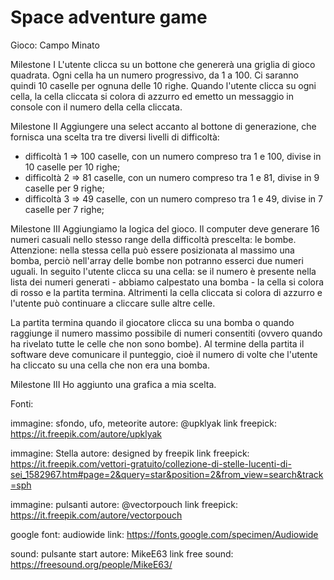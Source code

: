 # Space adventure game

Gioco: Campo Minato

Milestone I
L'utente clicca su un bottone che genererà una griglia di gioco quadrata.
Ogni cella ha un numero progressivo, da 1 a 100.
Ci saranno quindi 10 caselle per ognuna delle 10 righe.
Quando l'utente clicca su ogni cella, la cella cliccata si colora di azzurro ed emetto un messaggio in console con il numero della cella cliccata.

Milestone II
Aggiungere una select accanto al bottone di generazione, che fornisca una scelta tra tre diversi livelli di difficoltà:

- difficoltà 1 ⇒ 100 caselle, con un numero compreso tra 1 e 100, divise in 10 caselle per 10 righe;
- difficoltà 2 ⇒ 81 caselle, con un numero compreso tra 1 e 81, divise in 9 caselle per 9 righe;
- difficoltà 3 ⇒ 49 caselle, con un numero compreso tra 1 e 49, divise in 7 caselle per 7 righe;

Milestone III
Aggiungiamo la logica del gioco.
Il computer deve generare 16 numeri casuali nello stesso range della difficoltà prescelta: le bombe. Attenzione: nella stessa cella può essere posizionata al massimo una bomba, perciò nell'array delle bombe non potranno esserci due numeri uguali.
In seguito l'utente clicca su una cella: se il numero è presente nella lista dei numeri generati - abbiamo calpestato una bomba - la cella si colora di rosso e la partita termina. Altrimenti la cella cliccata si colora di azzurro e l'utente può continuare a cliccare sulle altre celle.

La partita termina quando il giocatore clicca su una bomba o quando raggiunge il numero massimo possibile di numeri consentiti (ovvero quando ha rivelato tutte le celle che non sono bombe).
Al termine della partita il software deve comunicare il punteggio, cioè il numero di volte che l'utente ha cliccato su una cella che non era una bomba.

Milestone III
Ho aggiunto una grafica a mia scelta.

Fonti:

immagine: sfondo, ufo, meteorite
autore: @upklyak
link freepick: https://it.freepik.com/autore/upklyak

immagine: Stella
autore: designed by freepik
link freepick: https://it.freepik.com/vettori-gratuito/collezione-di-stelle-lucenti-di-sei_1582967.htm#page=2&query=star&position=2&from_view=search&track=sph

immagine: pulsanti
autore: @vectorpouch
link freepick: https://it.freepik.com/autore/vectorpouch

google font: audiowide
link: https://fonts.google.com/specimen/Audiowide

sound: pulsante start
autore: MikeE63
link free sound: https://freesound.org/people/MikeE63/
